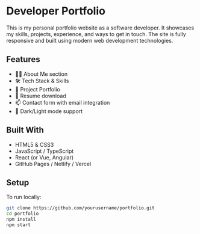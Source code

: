 # Developer Portfolio

This is my personal portfolio website as a software developer. It showcases my skills, projects, experience, and ways to get in touch. The site is fully responsive and built using modern web development technologies.

## Features
- 🧑‍💻 About Me section
- 🛠️ Tech Stack & Skills
- 📁 Project Portfolio
- 📄 Resume download
- 📫 Contact form with email integration
- 🌙 Dark/Light mode support

## Built With
- HTML5 & CSS3
- JavaScript / TypeScript
- React (or Vue, Angular)
- GitHub Pages / Netlify / Vercel

## Setup
To run locally:
```bash
git clone https://github.com/yourusername/portfolio.git
cd portfolio
npm install
npm start
